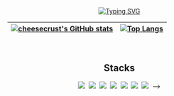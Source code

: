 <div align="center">
  
<a href="https://git.io/typing-svg">
  <img src="https://readme-typing-svg.demolab.com?font=Menlo&pause=1000&color=008080&center=true&vCenter=true&width=435&lines=%F0%9F%91%8B+Hi%2C+I%E2%80%99m+%40cheesecrust" alt="Typing SVG" />
</a>  

[![cheesecrust's GitHub stats](https://github-readme-stats.vercel.app/api?username=cheesecrust&count_private=true&show_icons=true&theme=github_dark)](https://github.com/cheesecrust/github-readme-stats) | [![Top Langs](https://github-readme-stats.vercel.app/api/top-langs/?username=cheesecrust&layout=compact&count_private=true&theme=github_dark)](https://github.com/cheesecrust) |
| ------------- | ------------- |

<br>

<h2 align="center"> Stacks </h2>
<p align="center">
  
  <div>
<!--     <img src="https://img.shields.io/badge/HTML5-E34F26?style=flat-square&logo=HTML5&logoColor=white"/>&nbsp 
    <img src="https://img.shields.io/badge/CSS3-1572B6?style=flat-square&logo=CSS3&logoColor=white"/>&nbsp 
    <img src="https://img.shields.io/badge/JavaScript-F7DF1E?style=flat-square&logo=JavaScript&logoColor=white"/>&nbsp 
    <img src="https://img.shields.io/badge/TypeScript-3178C6?style=flat-square&logo=TypeScript&logoColor=white"/>&nbsp 
<!--     <br /> -->
    <img src="https://img.shields.io/badge/React-61DAFB?style=flat-square&logo=React&logoColor=white"/>&nbsp 
<!--     <img src="https://img.shields.io/badge/Next.js-000000?style=flat-square&logo=Next.js&logoColor=white"/>&nbsp 
    <br /> -->
    <img src="https://img.shields.io/badge/Sass-CC6699?style=flat-square&logo=Sass&logoColor=white"/>&nbsp 
    <img src="https://img.shields.io/badge/styled_components-DB7093?style=flat-square&logo=styled-components&logoColor=white"/>&nbsp
<!--     <br /> -->
    <img src="https://img.shields.io/badge/Redux-764ABC?style=flat-square&logo=Redux&logoColor=white"/>&nbsp 
    <img src="https://img.shields.io/badge/Redux_Saga-999999?style=flat-square&logo=Redux-Saga&logoColor=white"/>&nbsp 
    <img src="https://img.shields.io/badge/React_Query-FF4154?style=flat-square&logo=reactquery&logoColor=white"/>&nbsp 
    <img src="https://img.shields.io/badge/Recoil-3578E5?style=flat-square&logo=recoil&logoColor=white"/>&nbsp  -->
  </div>

  <h2></h2>  

  <div>
<!--     <img src="https://img.shields.io/badge/iOS-000000?style=flat-square&logo=iOS&logoColor=white"/>&nbsp 
    <img src="https://img.shields.io/badge/Swift-F05138?style=flat-square&logo=Swift&logoColor=white"/>&nbsp  -->
  </div>

  <h2></h2>

  <div>
<!--     <img src="https://img.shields.io/badge/Android-34A853?style=flat-square&logo=Android&logoColor=white"/>&nbsp 
    <img src="https://img.shields.io/badge/Kotlin-7F52FF?style=flat-square&logo=Kotlin&logoColor=white"/>&nbsp  -->
  </div>

  <h2></h2>

  <div>
<!--     <img src="https://img.shields.io/badge/node.js-339933?style=flat-square&logo=node.js&logoColor=white"/>&nbsp 
    <img src="https://img.shields.io/badge/Express-000000?style=flat-square&logo=Express&logoColor=white"/>&nbsp 
    <img src="https://img.shields.io/badge/MySQL-4479A1?style=flat-square&logo=MySQL&logoColor=white"/>&nbsp  -->
  </div>

  <h2></h2>

  <div>
<!--     <img src="https://img.shields.io/badge/Python-3776AB?style=flat-square&logo=python&logoColor=white"/>&nbsp 
    <img src="https://img.shields.io/badge/PyTorch-EE4C2C?style=flat-square&logo=PyTorch&logoColor=white"/>&nbsp 
    <img src="https://img.shields.io/badge/scikit_learn-F7931E?style=flat-square&logo=scikitlearn&logoColor=white"/>&nbsp 
    <img src="https://img.shields.io/badge/NumPy-013243?style=flat-square&logo=NumPy&logoColor=white"/>&nbsp 
    <img src="https://img.shields.io/badge/Pandas-150458?style=flat-square&logo=Pandas&logoColor=white"/>&nbsp  -->
  </div>
</p>
  
</div>
